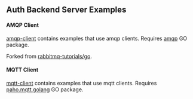 ## Auth Backend Server Examples

#### AMQP Client
[amqp-client](/amqp-client) contains examples that use amqp clients.
Requires [amqp](https://github.com/streadway/amqp) GO package.

Forked from [rabbitmq-tutorials/go](https://github.com/rabbitmq/rabbitmq-tutorials/tree/master/go).

#### MQTT Client
[mqtt-client](/mqtt-client) contains examples that use mqtt clients.
Requires [paho.mqtt.golang](https://github.com/eclipse/paho.mqtt.golang) GO package.
